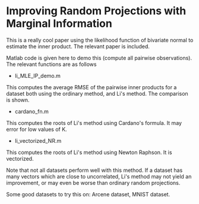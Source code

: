 # Improving Random Projections with Marginal Information

This is a really cool paper using the likelihood function of bivariate normal to estimate the inner product. The relevant paper is included.

Matlab code is given here to demo this (compute all pairwise observations). The relevant functions are as follows

- li_MLE_IP_demo.m

This computes the average RMSE of the pairwise inner products for a dataset both using the ordinary method, and Li's method. The comparison is shown.


- cardano_fn.m

This computes the roots of Li's method using Cardano's formula. It may error for low values of K.

- li_vectorized_NR.m

This computes the roots of Li's method using Newton Raphson. It is vectorized. 


Note that not all datasets perform well with this method. If a dataset has many vectors which are close to uncorrelated, Li's method may not yield an improvement, or may even be worse than ordinary random projections.

Some good datasets to try this on: Arcene dataset, MNIST dataset.